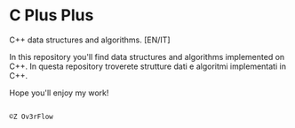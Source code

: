 # C Plus Plus
C++ data structures and algorithms. [EN/IT]

In this repository you'll find data structures and algorithms implemented on C++.
In questa repository troverete strutture dati e algoritmi implementati in C++.

Hope you'll enjoy my work!
                                                                     
                                                                                                  ©Z Ov3rFlow
